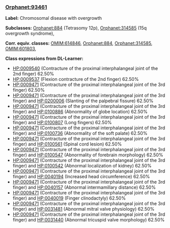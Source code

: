 
### [Orphanet:93461](http://www.orpha.net/ORDO/Orphanet_93461)
**Label:** Chromosomal disease with overgrowth

**Subclasses:** [Orphanet:884](http://www.orpha.net/ORDO/Orphanet_884) (Tetrasomy 12p), [Orphanet:314585](http://www.orpha.net/ORDO/Orphanet_314585) (15q overgrowth syndrome), 

**Corr. equiv. classes:** [OMIM:614846](http://purl.obolibrary.org/obo/OMIM_614846), [Orphanet:884](http://www.orpha.net/ORDO/Orphanet_884), [Orphanet:314585](http://www.orpha.net/ORDO/Orphanet_314585), [OMIM:601803](http://purl.obolibrary.org/obo/OMIM_601803), 

**Class expressions from DL-Learner:**

- [HP:0009540](http://purl.obolibrary.org/obo/HP_0009540) (Contracture of the proximal interphalangeal joint of the 2nd finger) 62.50%
- [HP:0009537](http://purl.obolibrary.org/obo/HP_0009537) (Flexion contracture of the 2nd finger) 62.50%
- [HP:0009471](http://purl.obolibrary.org/obo/HP_0009471) (Contracture of the proximal interphalangeal joint of the 3rd finger) 62.50%
- [HP:0009471](http://purl.obolibrary.org/obo/HP_0009471) (Contracture of the proximal interphalangeal joint of the 3rd finger) and [HP:0200006](http://purl.obolibrary.org/obo/HP_0200006) (Slanting of the palpebral fissure) 62.50%
- [HP:0009471](http://purl.obolibrary.org/obo/HP_0009471) (Contracture of the proximal interphalangeal joint of the 3rd finger) and [HP:0100886](http://purl.obolibrary.org/obo/HP_0100886) (Abnormality of globe location) 62.50%
- [HP:0009471](http://purl.obolibrary.org/obo/HP_0009471) (Contracture of the proximal interphalangeal joint of the 3rd finger) and [HP:0100807](http://purl.obolibrary.org/obo/HP_0100807) (Long fingers) 62.50%
- [HP:0009471](http://purl.obolibrary.org/obo/HP_0009471) (Contracture of the proximal interphalangeal joint of the 3rd finger) and [HP:0100736](http://purl.obolibrary.org/obo/HP_0100736) (Abnormality of the soft palate) 62.50%
- [HP:0009471](http://purl.obolibrary.org/obo/HP_0009471) (Contracture of the proximal interphalangeal joint of the 3rd finger) and [HP:0100561](http://purl.obolibrary.org/obo/HP_0100561) (Spinal cord lesion) 62.50%
- [HP:0009471](http://purl.obolibrary.org/obo/HP_0009471) (Contracture of the proximal interphalangeal joint of the 3rd finger) and [HP:0100547](http://purl.obolibrary.org/obo/HP_0100547) (Abnormality of forebrain morphology) 62.50%
- [HP:0009471](http://purl.obolibrary.org/obo/HP_0009471) (Contracture of the proximal interphalangeal joint of the 3rd finger) and [HP:0100542](http://purl.obolibrary.org/obo/HP_0100542) (Abnormal localization of kidney) 62.50%
- [HP:0009471](http://purl.obolibrary.org/obo/HP_0009471) (Contracture of the proximal interphalangeal joint of the 3rd finger) and [HP:0040194](http://purl.obolibrary.org/obo/HP_0040194) (Increased head circumference) 62.50%
- [HP:0009471](http://purl.obolibrary.org/obo/HP_0009471) (Contracture of the proximal interphalangeal joint of the 3rd finger) and [HP:0040157](http://purl.obolibrary.org/obo/HP_0040157) (Abnormal intermamillary distance) 62.50%
- [HP:0009471](http://purl.obolibrary.org/obo/HP_0009471) (Contracture of the proximal interphalangeal joint of the 3rd finger) and [HP:0040019](http://purl.obolibrary.org/obo/HP_0040019) (Finger clinodactyly) 62.50%
- [HP:0009471](http://purl.obolibrary.org/obo/HP_0009471) (Contracture of the proximal interphalangeal joint of the 3rd finger) and [HP:0031481](http://purl.obolibrary.org/obo/HP_0031481) (Abnormal mitral valve physiology) 62.50%
- [HP:0009471](http://purl.obolibrary.org/obo/HP_0009471) (Contracture of the proximal interphalangeal joint of the 3rd finger) and [HP:0031440](http://purl.obolibrary.org/obo/HP_0031440) (Abnormal tricuspid valve morphology) 62.50%



